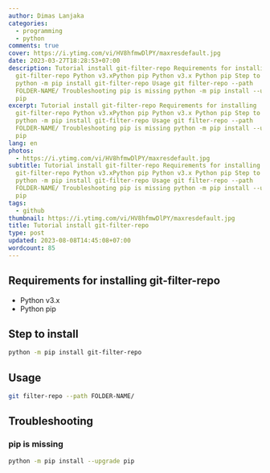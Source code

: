 ```yaml
---
author: Dimas Lanjaka
categories:
  - programming
  - python
comments: true
cover: https://i.ytimg.com/vi/HV8hfmwDlPY/maxresdefault.jpg
date: 2023-03-27T18:28:53+07:00
description: Tutorial install git-filter-repo Requirements for installing
  git-filter-repo Python v3.xPython pip Python v3.x Python pip Step to install
  python -m pip install git-filter-repo Usage git filter-repo --path
  FOLDER-NAME/ Troubleshooting pip is missing python -m pip install --upgrade
  pip
excerpt: Tutorial install git-filter-repo Requirements for installing
  git-filter-repo Python v3.xPython pip Python v3.x Python pip Step to install
  python -m pip install git-filter-repo Usage git filter-repo --path
  FOLDER-NAME/ Troubleshooting pip is missing python -m pip install --upgrade
  pip
lang: en
photos:
  - https://i.ytimg.com/vi/HV8hfmwDlPY/maxresdefault.jpg
subtitle: Tutorial install git-filter-repo Requirements for installing
  git-filter-repo Python v3.xPython pip Python v3.x Python pip Step to install
  python -m pip install git-filter-repo Usage git filter-repo --path
  FOLDER-NAME/ Troubleshooting pip is missing python -m pip install --upgrade
  pip
tags:
  - github
thumbnail: https://i.ytimg.com/vi/HV8hfmwDlPY/maxresdefault.jpg
title: Tutorial install git-filter-repo
type: post
updated: 2023-08-08T14:45:08+07:00
wordcount: 85
---
```


## Requirements for installing git-filter-repo
- Python v3.x
- Python pip

## Step to install
```bash
python -m pip install git-filter-repo
```

## Usage

```bash
git filter-repo --path FOLDER-NAME/
```

## Troubleshooting
### pip is missing
```bash
python -m pip install --upgrade pip
```
